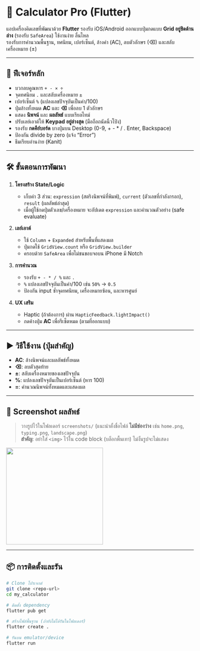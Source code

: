 # 📱 Calculator Pro (Flutter)

แอปเครื่องคิดเลขที่พัฒนาด้วย **Flutter** รองรับ iOS/Android ออกแบบปุ่มกดแบบ **Grid อยู่ชิดด้านล่าง** (รองรับ `SafeArea`) ใช้งานง่าย ลื่นไหล  
รองรับการคำนวณพื้นฐาน, ทศนิยม, เปอร์เซ็นต์, ล้างค่า (AC), ลบตัวอักษร (⌫) และสลับเครื่องหมาย (±)

---

## 🚀 ฟีเจอร์หลัก

- บวกลบคูณหาร `+ - × ÷`
- จุดทศนิยม `.` และสลับเครื่องหมาย `±`
- เปอร์เซ็นต์ `%` (แปลงเลขปัจจุบันเป็นค่า/100)
- ปุ่มล้างทั้งหมด **AC** และ **⌫** เพื่อลบ 1 ตัวอักษร
- แสดง **นิพจน์** และ **ผลลัพธ์** แบบเรียลไทม์
- ปรับเลย์เอาต์ให้ **Keypad อยู่ล่างสุด** (มือถือถนัดนิ้วโป้ง)
- รองรับ **กดคีย์บอร์ด** บางปุ่มบน Desktop (0-9, + - * / . Enter, Backspace)
- ป้องกัน divide by zero (แจ้ง “Error”)
- ธีมเรียบอ่านง่าย (Kanit)

---

## 🛠️ ขั้นตอนการพัฒนา

1. **โครงสร้าง State/Logic**
   - เก็บค่า 3 ส่วน: `expression` (สตริงนิพจน์ที่พิมพ์), `current` (ตัวเลขที่กำลังกรอก), `result` (ผลลัพธ์ล่าสุด)
   - เมื่อผู้ใช้กดปุ่มตัวเลข/เครื่องหมาย จะอัปเดต `expression` และคำนวณตัวอย่าง (safe evaluate)

2. **เลย์เอาต์**
   - ใช้ `Column` + `Expanded` สำหรับพื้นที่แสดงผล
   - ปุ่มกดใช้ `GridView.count` หรือ `GridView.builder`
   - ครอบด้วย `SafeArea` เพื่อไม่ชนขอบจอบน iPhone มี Notch

3. **การคำนวณ**
   - รองรับ `+ - * / %` และ `.`
   - `%` แปลงเลขปัจจุบันเป็นค่า/100 เช่น `50%` → `0.5`
   - ป้องกัน input ซ้ำจุดทศนิยม, เครื่องหมายซ้อน, และหารศูนย์

4. **UX เสริม**
   - Haptic (ถ้าต้องการ) ผ่าน `HapticFeedback.lightImpact()`
   - กดค้างปุ่ม **AC** เพื่อรีเซ็ตหมด (ตามที่ออกแบบ)

---

## ▶️ วิธีใช้งาน (ปุ่มสำคัญ)

- **AC**: ล้างนิพจน์และผลลัพธ์ทั้งหมด
- **⌫**: ลบตัวสุดท้าย
- **±**: สลับเครื่องหมายของเลขปัจจุบัน
- **%**: แปลงเลขปัจจุบันเป็นเปอร์เซ็นต์ (หาร 100)
- **=**: คำนวณนิพจน์ทั้งหมดและแสดงผล

---

## 📸 Screenshot ผลลัพธ์

> วางรูปไว้ในโฟลเดอร์ `screenshots/` (แนะนำตั้งชื่อไฟล์ **ไม่มีช่องว่าง** เช่น `home.png`, `typing.png`, `landscape.png`)  
> **สำคัญ**: อย่าใส่ `<img>` ไว้ใน code block (บล็อกพื้นเทา) ไม่งั้นรูปจะไม่แสดง

<p>
  <img src="screenshots/home.png" width="260">

</p>

---

## 📦 การติดตั้งและรัน

```bash
# Clone โปรเจกต์
git clone <repo-url>
cd my_calculator

# ติดตั้ง dependency
flutter pub get

# สร้างไฟล์พื้นฐาน (ถ้ายังไม่ได้รันในโฟลเดอร์)
flutter create .

# รันบน emulator/device
flutter run
